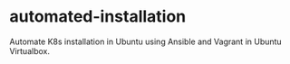 # automated-installation
Automate K8s installation in Ubuntu using Ansible and Vagrant in Ubuntu Virtualbox.
